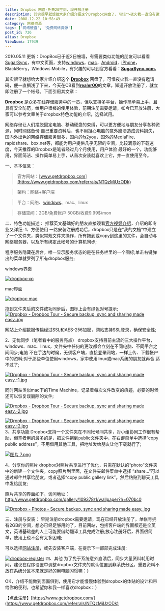 ```yaml
---
title: Dropbox 网盘-免费2G空间，现开放注册
description: 其实很早就想给大家介绍介绍这个Dropbox网盘了，可惜">夜火我一直没有邀请码，便一直搁浅了下来，今天在CB看到realer00的文章，知道开发注册了，就立即注册了一个帐号。下面引用其文章：Dropbox是众多在线存储服务中的一员，但以支持多平台，操作简单易上手，且具有安全防范，给用户很棒的使用体验，前期注册需要邀请，如今已开放注册，大家可以参考文章关于dropbox特色功能的介绍，选择试用。网络存储让人们摆脱固定电脑、移动硬盘的束缚，可以更方便地与朋友分享各种资源，同时网络备份自己重要资料后，也不用担心电脑的意外崩溃造成资料损失，国内外出色的网络存储服务很多，国内的post/fs2you-rayfile.com.html">fs2you，国外的MediaFire、rapidshare、box.net等，都能为用户提供几乎无限的空间，比较满意的下载速度，今天推荐的Dropbox是笔者经过几个月使用，用户体验最好的一个，功能够用，界面简洁、操作简单易上手，从首次安装就喜欢上它，并一直使用至今。
date: 2008-12-22 10:58:49
category: 网络资源
tags: ['网络硬盘', '免费网络资源']
post_id: 726
alias: Dropbox
ViewNums: 17939
---
```


2010.05.11 更新：DropBox已于近2日被墙，有需要类似功能的朋友可以看看[SugarSync](https://www.sugarsync.com/referral?rf=bepfj82rw88xj)，有中文页面，支持[windows](/blog/deepin-litexp-windows-xp-sp3-v62)，[mac](/tags/Mac)，[Android](/blog/android)，[iPhone](/blog/redsn0w-092)，BlackBerry，Windows Mobile，有兴趣的可以到官方看看：[**SugarSync.com**](https://www.sugarsync.com/referral?rf=bepfj82rw88xj)。

其实很早就想给大家介绍介绍这个 **[Dropbox](/blog/dropbox)** 网盘了，可惜夜火我一直没有邀请码，便一直搁浅了下来，今天在CB看到[**realer00**](http://www.sanbuba.com/)的文章，知道开放注册了，就立即注册了一个帐号。下面引用其文章：

**Dropbox** 是众多在线存储服务中的一员，但以支持多平台，操作简单易上手，且具有安全防范，给用户很棒的使用体验，前期注册需要邀请，如今已开放注册，大家可以参考文章关于dropbox特色功能的介绍，选择试用。

网络存储让人们摆脱固定电脑、移动硬盘的束缚，可以更方便地与朋友分享各种资源，同时网络备份 自己重要资料后，也不用担心电脑的意外崩溃造成资料损失，国内外出色的网络存储服务很多，国内的[fs2you](/blog/fs2you-rayfilecom)，国外的MediaFire、 rapidshare、box.net等，都能为用户提供几乎无限的空间，比较满意的下载速度，今天推荐的Dropbox是笔者经过几个月使用，用户体验 最好的一个，功能够用，界面简洁、操作简单易上手，从首次安装就喜欢上它，并一直使用至今。

一、基本信息：
> 官方网站：[www.getdropbox.com](https://www.getdropbox.com/referrals/NTQzMjUzODk)

> 架构：网络+客户端

> 平台：网络、[windows](/blog/deepin-ghost-xp-sp3-v90-iso)、mac、linux

> 存储空间：2GB/免费帐户 50GB/收费9.99$/mon

二、特色功能描述：
推荐英文基础好的朋友直接观看[官方视频介绍](https://www.getdropbox.com/)，介绍的即专业又详细;
1、方便使用
一路安装注册成功后，dropbox只是在”我的文档“中建立了一个文件夹，类似常规文件夹操作，所有拖到或copy到这里的文件，会自动与网络服务器，以及所有绑定此帐号的计算机同步;

程序服务隐藏在后台，唯一显示服务状态的是在任务栏里的一个图标;单击右键弹出的菜单就罗列了所有dropbox服务;

windows界面

[![dropbox-xp](https://www.sanbuba.com/blog/wp-content/uploads/2008/12/dropbox-xp.jpg "dropbox-xp")](/blog/dropbox)

mac界面

[![dropbox-mac](https://www.sanbuba.com/blog/wp-content/uploads/2008/12/8.png)](/blog/dropbox)

拖到文件夹后的文件成功同步后，图标上会有绿色对号提示;
[![Dropbox - Dropbox Tour - Secure backup, sync and sharing made easy..jpg](https://www.sanbuba.com/blog/wp-content/uploads/2008/12/dropbox-dropbox-tour-secure-backup-sync-and-sharing-made-easy.jpg)](/blog/dropbox)

网站上介绍数据传输经过SSL和AES-256加密，网站支持SSL登录，确保安全性;

2、无忧同步（笔者看中的服务亮点）
dropbox支持目前主流的三大操作平台，windows、mac、linux，文件夹中任何的更改都会立刻在不同电脑、不同平台之间同步;电脑 不在手边的时候，无须客户端，直接登录网站，一样上传、下载帐户中的资料;对于那些单位使用windows，家中使用linux或mac系统的朋友就再合 适不过了;

[![Dropbox - Dropbox Tour - Secure backup, sync and sharing made easy.-1.jpg](https://www.sanbuba.com/blog/wp-content/uploads/2008/12/dropbox-dropbox-tour-secure-backup-sync-and-sharing-made-easy-1.jpg)](/blog/dropbox)

同时网站类似mac下的Time Machine，记录着每次文件改变的痕迹，必要的时候还可以恢复误删除的文件;

[![Dropbox - Dropbox Tour - Secure backup, sync and sharing made easy.-2.jpg](https://www.sanbuba.com/blog/wp-content/uploads/2008/12/dropbox-dropbox-tour-secure-backup-sync-and-sharing-made-easy-2.jpg)](/blog/dropbox)

[![Dropbox - Dropbox Tour - Secure backup, sync and sharing made easy.-3.jpg](https://www.sanbuba.com/blog/wp-content/uploads/2008/12/dropbox-dropbox-tour-secure-backup-sync-and-sharing-made-easy-3.jpg)](/blog/dropbox)
3、共享功能
Dropbox支持一个文件夹在不同帐号间共享，对小组协同工作很有帮助，但笔者用的最多的是，把文件拖到public文件夹中，在右键菜单中选择”copy public address”，不用借用其他工具，把地址发给朋友让他下载就行了;

[![图片 7.png](https://www.sanbuba.com/blog/wp-content/uploads/2008/12/7.png)](/blog/dropbox)

4、分享你的照片
dropbox对照片共享进行了优化，只需在默认的“photo”文件夹中的新建一个文件夹，copy照片到里面，在文件夹邮件菜单中选择 “share…”可以通过邮件共享给朋友，或者选择“copy public gallery link”，然后粘贴到聊天工具中发给朋友;

照片共享的界面如下，访问地址：http://www.getdropbox.com/gallery/109378/1/wallpaper?h=070bc0

[![Dropbox - Photos - Secure backup, sync and sharing made easy..jpg](https://www.sanbuba.com/blog/wp-content/uploads/2008/12/dropbox-photos-secure-backup-sync-and-sharing-made-easy.jpg)](/blog/dropbox)

三、注册与安装：
早期注册dropbox需要邀请，现在已经开放注册了，单帐号拥有2GB的空间，想必已经足够用的了，目前网站，包括客户端的界面都还是全英文，英语基础差的人士可能要借助翻译工具完成注册;放心注册好后，界面很简单，使用上也不会有太多困难;

可以选择[网站注册](https://www.getdropbox.com/referrals/NTQzMjUzODk)，或先安装客户端，在提示下一部部完成注册;

[![dropbox-register](https://www.sanbuba.com/blog/wp-content/uploads/2008/12/dropbox-register.jpg "dropbox-register")](/blog/dropbox)
四、其他
为了免于系统意外崩溃后，同步大量资料耗用时间，建议在程序设置中调整dropbox文件夹的默认位置到非系统分区，重要资料不放在系统分区本来就是好的用电脑习惯嘛：）

OK，介绍不能做到面面俱到，使用它才能慢慢体验到dropbox的体贴的设计和带给你的便利，也希望你和我一样喜欢dropbox：）

【点此注册】[https://www.getdropbox.com/](https://www.getdropbox.com/referrals/NTQzMjUzODk)

